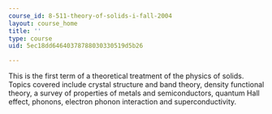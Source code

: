 ```yaml
---
course_id: 8-511-theory-of-solids-i-fall-2004
layout: course_home
title: ''
type: course
uid: 5ec18dd64640378788030330519d5b26

---
```

This is the first term of a theoretical treatment of the physics of solids. Topics covered include crystal structure and band theory, density functional theory, a survey of properties of metals and semiconductors, quantum Hall effect, phonons, electron phonon interaction and superconductivity.
